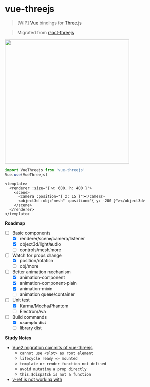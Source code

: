 # vue-threejs

> \[WIP\] [Vue][vue] bindings for [Three.js][threejs]

> Migrated from [react-threejs](https://github.com/fritx/react-threejs)

<img width="400" src="https://github.com/fritx/react-threejs/raw/dev/debugging.jpg">

```js
import VueThreejs from 'vue-threejs'
Vue.use(VueThreejs)
```

```vue
<template>
  <renderer :size="{ w: 600, h: 400 }">
    <scene>
      <camera :position="{ z: 15 }"></camera>
      <object3d :obj="mesh" :position="{ y: -200 }"></object3d>
    </scene>
  </renderer>
</template>
```

**Roadmap**

- [ ] Basic components
  - [x] renderer/scene/camera/listener
  - [x] object3d/light/audio
  - [ ] controls/mesh/more
- [ ] Watch for props change
  - [x] position/rotation
  - [ ] obj/more
- [ ] Better animation mechanism
  - [x] animation-component
  - [x] animation-component-plain
  - [x] animation-mixin
  - [ ] animation queue/container
- [ ] Unit test
  - [x] Karma/Mocha/Phantom
  - [ ] Electron/Ava
- [ ] Build commands
  - [x] example dist
  - [ ] library dist

**Study Notes**

- [Vue2 migration commits of vue-threejs](https://github.com/fritx/vue-threejs/commits/vue2)
  - `cannot use <slot> as root element`
  - `lifecycle ready => mounted`
  - `template or render function not defined`
  - `avoid mutating a prop directly`
  - `this.$dispatch is not a function`
- [v-ref is not working with <template> element](https://github.com/vuejs/vue/issues/681#issuecomment-75802646)
- [Can I use a compoent inherit other compoent?](https://github.com/vuejs/Discussion/issues/354#issuecomment-133019536)

[react-threejs]: https://github.com/fritx/react-threejs
[threejs]: https://github.com/mrdoob/three.js
[vue]: https://github.com/vuejs/vue
